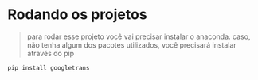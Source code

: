 # Rodando os projetos

> para rodar esse projeto você vai precisar instalar o anaconda. 
> caso, não tenha algum dos pacotes utilizados, você precisará instalar através do pip

```
pip install googletrans

```
